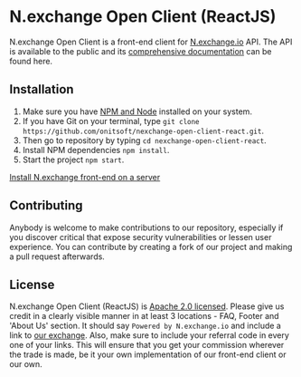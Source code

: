 # N.exchange Open Client (ReactJS)

N.exchange Open Client is a front-end client for [N.exchange.io](https://nexchange.io/) API. The API is available to the public and its [comprehensive documentation](http://docs.nexchange2.apiary.io/) can be found here. 

## Installation

1. Make sure you have [NPM and Node](https://docs.npmjs.com/getting-started/installing-node) installed on your system.
2. If you have Git on your terminal, type `git clone https://github.com/onitsoft/nexchange-open-client-react.git`.
3. Then go to repository by typing `cd nexchange-open-client-react`.
4. Install NPM dependencies `npm install`.
5. Start the project `npm start`.

[Install N.exchange front-end on a server](https://medium.com/nexchange/nexchange-io-front-end-client-setup-on-a-server-501ea46f34aa)

## Contributing

Anybody is welcome to make contributions to our repository, especially if you discover critical that expose security vulnerabilities or lessen user experience. You can contribute by creating a fork of our project and making a pull request afterwards.

## License

N.exchange Open Client (ReactJS) is [Apache 2.0 licensed](https://github.com/onitsoft/nexchange-open-client-react/blob/master/LICENSE). Please give us credit in a clearly visible manner in at least 3 locations - FAQ, Footer and 'About Us' section. It should say `Powered by N.exchange.io` and include a link to [our exchange](https://nexchange.io/). Also, make sure to include your referral code in every one of your links. This will ensure that you get your commission wherever the trade is made, be it your own implementation of our front-end client or our own.